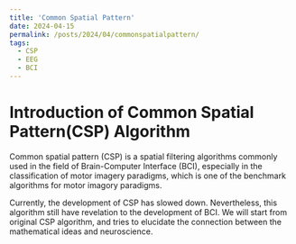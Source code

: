 ```yaml
---
title: 'Common Spatial Pattern'
date: 2024-04-15
permalink: /posts/2024/04/commonspatialpattern/
tags:
  - CSP
  - EEG
  - BCI
---
```


# Introduction of Common Spatial Pattern(CSP) Algorithm

Common spatial pattern (CSP) is a spatial filtering algorithms commonly used in the field of Brain-Computer Interface (BCI), especially in the classification of motor imagery paradigms, which is one of the benchmark algorithms for motor imagory paradigms. 

Currently, the development of CSP has slowed down. Nevertheless, this algorithm still have revelation to the development of BCI. We will start from original CSP algorithm, and tries to elucidate the connection between the mathematical ideas and neuroscience.

<!--This post will show up by default. To disable scheduling of future posts, edit `config.yml` and set `future: false`. -->

